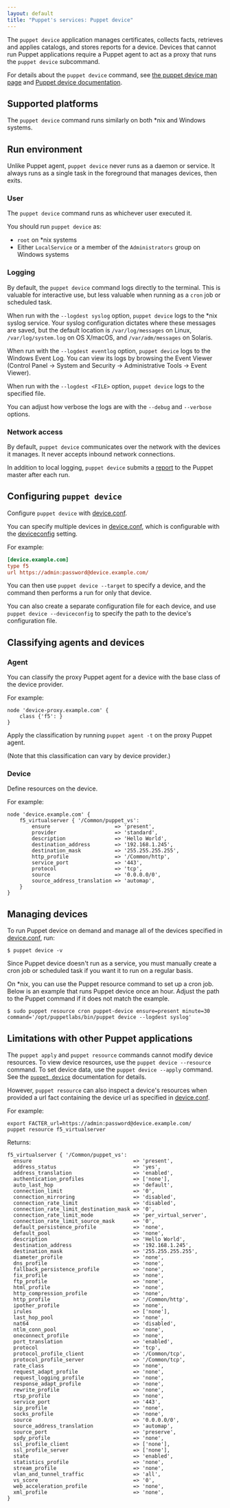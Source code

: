 ```yaml
---
layout: default
title: "Puppet's services: Puppet device"
---
```


[man]: ./man/device.html
[device.conf]: ./config_file_device.html
[deviceconfig]: /configuration.html#deviceconfig
[report]: ./reporting_about.html

The `puppet device` application manages certificates, collects facts, retrieves and applies catalogs, and stores reports for a device. Devices that cannot run Puppet applications require a Puppet agent to act as a proxy that runs the `puppet device` subcommand.

For details about the `puppet device` command, see [the puppet device man page][man] and [Puppet device documentation](./puppet_device.html).

## Supported platforms

The `puppet device` command runs similarly on both \*nix and Windows systems.

## Run environment

Unlike Puppet agent, `puppet device` never runs as a daemon or service. It always runs as a single task in the foreground that manages devices, then exits.

### User

The `puppet device` command runs as whichever user executed it.

You should run `puppet device` as:

-   `root` on \*nix systems
-   Either `LocalService` or a member of the `Administrators` group on Windows systems

### Logging

By default, the `puppet device` command logs directly to the terminal. This is valuable for interactive use, but less valuable when running as a `cron` job or scheduled task.

When run with the `--logdest syslog` option, `puppet device` logs to the \*nix syslog service. Your syslog configuration dictates where these messages are saved, but the default location is `/var/log/messages` on Linux, `/var/log/system.log` on OS X/macOS, and `/var/adm/messages` on Solaris.

When run with the `--logdest eventlog` option, `puppet device` logs to the Windows Event Log. You can view its logs by browsing the Event Viewer (Control Panel → System and Security → Administrative Tools → Event Viewer).

When run with the `--logdest <FILE>` option, `puppet device` logs to the specified file.

You can adjust how verbose the logs are with the `--debug` and `--verbose` options.

### Network access

By default, `puppet device` communicates over the network with the devices it manages. It never accepts inbound network connections.

In addition to local logging, `puppet device` submits a [report][] to the Puppet master after each run.

## Configuring `puppet device`

Configure `puppet device` with [device.conf][].

You can specify multiple devices in [device.conf][], which is configurable with the [deviceconfig][] setting.

For example:

```ini
[device.example.com]
type f5
url https://admin:password@device.example.com/
```

You can then use `puppet device --target` to specify a device, and the command then performs a run for only that device.

You can also create a separate configuration file for each device, and use `puppet device --deviceconfig` to specify the path to the device's configuration file.

## Classifying agents and devices

### Agent

You can classify the proxy Puppet agent for a device with the base class of the device provider.

For example:

```puppet
node 'device-proxy.example.com' {
	class {'f5': }
}
```

Apply the classification by running `puppet agent -t` on the proxy Puppet agent.

(Note that this classification can vary by device provider.)

### Device

Define resources on the device.

For example:

```puppet
node 'device.example.com' {
	f5_virtualserver { '/Common/puppet_vs':
		ensure                     => 'present',
		provider                   => 'standard',
		description                => 'Hello World',
		destination_address        => '192.168.1.245',
		destination_mask           => '255.255.255.255',
		http_profile               => '/Common/http',
		service_port               => '443',
		protocol                   => 'tcp',
		source                     => '0.0.0.0/0',
		source_address_translation => 'automap',
	}
}
```

## Managing devices

To run Puppet device on demand and manage all of the devices specified in [device.conf][], run:

    $ puppet device -v

Since Puppet device doesn't run as a service, you must manually create a cron job or scheduled task if you want it to run on a regular basis.

On \*nix, you can use the Puppet resource command to set up a cron job. Below is an example that runs Puppet device once an hour. Adjust the path to the Puppet command if it does not match the example.

    $ sudo puppet resource cron puppet-device ensure=present minute=30 command='/opt/puppetlabs/bin/puppet device --logdest syslog'

## Limitations with other Puppet applications

The `puppet apply` and `puppet resource` commands cannot modify device resources. To view device resources, use the `puppet device --resource` command. To set device data, use the `puppet device --apply` command. See the [`puppet device`](puppet_device.html) documentation for details.

However, `puppet resource` can also inspect a device's resources when provided a url fact containing the device url as specified in [device.conf][].

For example:

```
export FACTER_url=https://admin:password@device.example.com/
puppet resource f5_virtualserver
```

Returns:

```puppet
f5_virtualserver { '/Common/puppet_vs':
  ensure                                 => 'present',
  address_status                         => 'yes',
  address_translation                    => 'enabled',
  authentication_profiles                => ['none'],
  auto_last_hop                          => 'default',
  connection_limit                       => '0',
  connection_mirroring                   => 'disabled',
  connection_rate_limit                  => 'disabled',
  connection_rate_limit_destination_mask => '0',
  connection_rate_limit_mode             => 'per_virtual_server',
  connection_rate_limit_source_mask      => '0',
  default_persistence_profile            => 'none',
  default_pool                           => 'none',
  description                            => 'Hello World',
  destination_address                    => '192.168.1.245',
  destination_mask                       => '255.255.255.255',
  diameter_profile                       => 'none',
  dns_profile                            => 'none',
  fallback_persistence_profile           => 'none',
  fix_profile                            => 'none',
  ftp_profile                            => 'none',
  html_profile                           => 'none',
  http_compression_profile               => 'none',
  http_profile                           => '/Common/http',
  ipother_profile                        => 'none',
  irules                                 => ['none'],
  last_hop_pool                          => 'none',
  nat64                                  => 'disabled',
  ntlm_conn_pool                         => 'none',
  oneconnect_profile                     => 'none',
  port_translation                       => 'enabled',
  protocol                               => 'tcp',
  protocol_profile_client                => '/Common/tcp',
  protocol_profile_server                => '/Common/tcp',
  rate_class                             => 'none',
  request_adapt_profile                  => 'none',
  request_logging_profile                => 'none',
  response_adapt_profile                 => 'none',
  rewrite_profile                        => 'none',
  rtsp_profile                           => 'none',
  service_port                           => '443',
  sip_profile                            => 'none',
  socks_profile                          => 'none',
  source                                 => '0.0.0.0/0',
  source_address_translation             => 'automap',
  source_port                            => 'preserve',
  spdy_profile                           => 'none',
  ssl_profile_client                     => ['none'],
  ssl_profile_server                     => ['none'],
  state                                  => 'enabled',
  statistics_profile                     => 'none',
  stream_profile                         => 'none',
  vlan_and_tunnel_traffic                => 'all',
  vs_score                               => '0',
  web_acceleration_profile               => 'none',
  xml_profile                            => 'none',
}
```